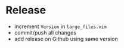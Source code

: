# Release

* increment `Version` in `large_files.vim`
* commit/push all changes
* add release on Github using same version
